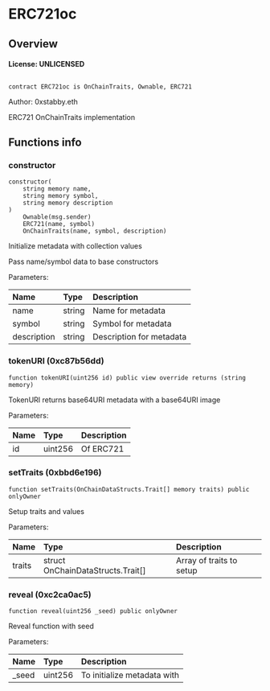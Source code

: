 # ERC721oc

## Overview

#### License: UNLICENSED

## 

```solidity
contract ERC721oc is OnChainTraits, Ownable, ERC721
```

Author: 0xstabby.eth

ERC721 OnChainTraits implementation
## Functions info

### constructor

```solidity
constructor(
    string memory name,
    string memory symbol,
    string memory description
)
    Ownable(msg.sender)
    ERC721(name, symbol)
    OnChainTraits(name, symbol, description)
```

Initialize metadata with collection values

Pass name/symbol data to base constructors

Parameters:

| Name        | Type   | Description               |
| :---------- | :----- | :------------------------ |
| name        | string | Name for metadata         |
| symbol      | string | Symbol for metadata       |
| description | string | Description for metadata  |

### tokenURI (0xc87b56dd)

```solidity
function tokenURI(uint256 id) public view override returns (string memory)
```

TokenURI returns base64URI metadata with a base64URI image


Parameters:

| Name | Type    | Description |
| :--- | :------ | :---------- |
| id   | uint256 | Of ERC721   |

### setTraits (0xbbd6e196)

```solidity
function setTraits(OnChainDataStructs.Trait[] memory traits) public onlyOwner
```

Setup traits and values


Parameters:

| Name   | Type                              | Description              |
| :----- | :-------------------------------- | :----------------------- |
| traits | struct OnChainDataStructs.Trait[] | Array of traits to setup |

### reveal (0xc2ca0ac5)

```solidity
function reveal(uint256 _seed) public onlyOwner
```

Reveal function with seed


Parameters:

| Name  | Type    | Description                 |
| :---- | :------ | :-------------------------- |
| _seed | uint256 | To initialize metadata with |
